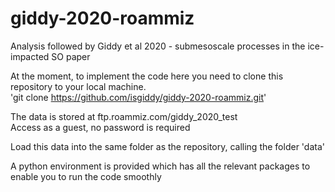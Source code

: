 # giddy-2020-roammiz
Analysis followed by Giddy et al 2020 - submesoscale processes in the ice-impacted SO paper

At the moment, to implement the code here you need to clone this repository to your local machine.  
'git clone https://github.com/isgiddy/giddy-2020-roammiz.git'  

The data is stored at ftp.roammiz.com/giddy_2020_test  
Access as a guest, no password is required
  
Load this data into the same folder as the repository, calling the folder 'data'  

A python environment is provided which has all the relevant packages to enable you to run the code smoothly  

